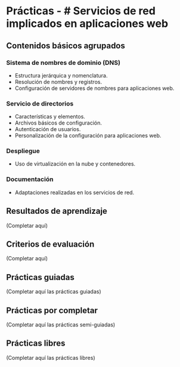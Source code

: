 # Prácticas - # Servicios de red implicados en aplicaciones web

## Contenidos básicos agrupados

### Sistema de nombres de dominio (DNS)
- Estructura jerárquica y nomenclatura.
- Resolución de nombres y registros.
- Configuración de servidores de nombres para aplicaciones web.

### Servicio de directorios
- Características y elementos.
- Archivos básicos de configuración.
- Autenticación de usuarios.
- Personalización de la configuración para aplicaciones web.

### Despliegue
- Uso de virtualización en la nube y contenedores.

### Documentación
- Adaptaciones realizadas en los servicios de red.

## Resultados de aprendizaje
(Completar aquí)

## Criterios de evaluación
(Completar aquí)


## Prácticas guiadas
(Completar aquí las prácticas guiadas)

## Prácticas por completar
(Completar aquí las prácticas semi-guiadas)

## Prácticas libres
(Completar aquí las prácticas libres)
